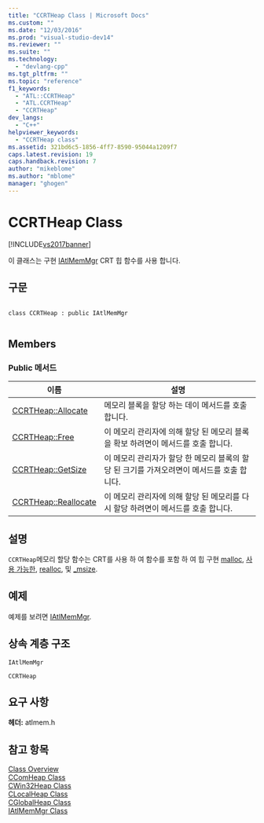 ```yaml
---
title: "CCRTHeap Class | Microsoft Docs"
ms.custom: ""
ms.date: "12/03/2016"
ms.prod: "visual-studio-dev14"
ms.reviewer: ""
ms.suite: ""
ms.technology: 
  - "devlang-cpp"
ms.tgt_pltfrm: ""
ms.topic: "reference"
f1_keywords: 
  - "ATL::CCRTHeap"
  - "ATL.CCRTHeap"
  - "CCRTHeap"
dev_langs: 
  - "C++"
helpviewer_keywords: 
  - "CCRTHeap class"
ms.assetid: 321bd6c5-1856-4ff7-8590-95044a1209f7
caps.latest.revision: 19
caps.handback.revision: 7
author: "mikeblome"
ms.author: "mblome"
manager: "ghogen"
---
```

# CCRTHeap Class
[!INCLUDE[vs2017banner](../../assembler/inline/includes/vs2017banner.md)]

이 클래스는 구현  [IAtlMemMgr](../../atl/reference/iatlmemmgr-class.md) CRT 힙 함수를 사용 합니다.  
  
## 구문  
  
```  
  
class CCRTHeap : public IAtlMemMgr  
  
```  
  
## Members  
  
### Public 메서드  
  
|이름|설명|  
|--------|--------|  
|[CCRTHeap::Allocate](../Topic/CCRTHeap::Allocate.md)|메모리 블록을 할당 하는 데이 메서드를 호출 합니다.|  
|[CCRTHeap::Free](../Topic/CCRTHeap::Free.md)|이 메모리 관리자에 의해 할당 된 메모리 블록을 확보 하려면이 메서드를 호출 합니다.|  
|[CCRTHeap::GetSize](../Topic/CCRTHeap::GetSize.md)|이 메모리 관리자가 할당 한 메모리 블록의 할당 된 크기를 가져오려면이 메서드를 호출 합니다.|  
|[CCRTHeap::Reallocate](../Topic/CCRTHeap::Reallocate.md)|이 메모리 관리자에 의해 할당 된 메모리를 다시 할당 하려면이 메서드를 호출 합니다.|  
  
## 설명  
 `CCRTHeap`메모리 할당 함수는 CRT를 사용 하 여 함수를 포함 하 여 힙 구현  [malloc](../../c-runtime-library/reference/malloc.md),  [사용 가능한](../../c-runtime-library/reference/free.md),  [realloc](../../c-runtime-library/reference/realloc.md), 및  [\_msize](../../c-runtime-library/reference/msize.md).  
  
## 예제  
 예제를 보려면  [IAtlMemMgr](../../atl/reference/iatlmemmgr-class.md).  
  
## 상속 계층 구조  
 `IAtlMemMgr`  
  
 `CCRTHeap`  
  
## 요구 사항  
 **헤더:** atlmem.h  
  
## 참고 항목  
 [Class Overview](../../atl/atl-class-overview.md)   
 [CComHeap Class](../../atl/reference/ccomheap-class.md)   
 [CWin32Heap Class](../../atl/reference/cwin32heap-class.md)   
 [CLocalHeap Class](../../atl/reference/clocalheap-class.md)   
 [CGlobalHeap Class](../../atl/reference/cglobalheap-class.md)   
 [IAtlMemMgr Class](../../atl/reference/iatlmemmgr-class.md)